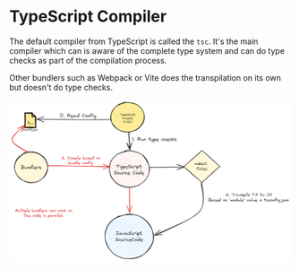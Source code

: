 # TypeScript Compiler

The default compiler from TypeScript is called the `tsc`.
It's the main compiler which can is aware of the complete type system and
can do type checks as part of the compilation process.

Other bundlers such as Webpack or Vite does the transpilation on its own but doesn't do type checks.

![tsc workflow](../../static/img/ts-compile.excalidraw.png)
